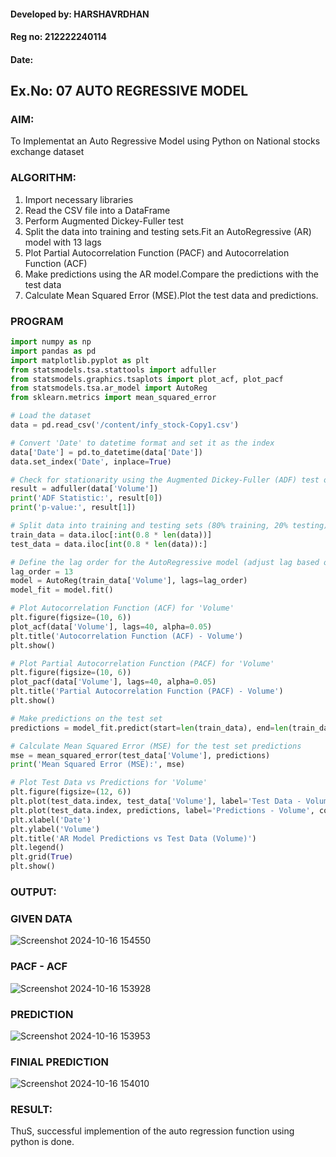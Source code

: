 #### Developed by: HARSHAVRDHAN 
#### Reg no: 212222240114
#### Date:
## Ex.No: 07                                       AUTO REGRESSIVE MODEL
 



### AIM:
To Implementat an Auto Regressive Model using Python on National stocks exchange dataset
### ALGORITHM:
1. Import necessary libraries
2. Read the CSV file into a DataFrame
3. Perform Augmented Dickey-Fuller test
4. Split the data into training and testing sets.Fit an AutoRegressive (AR) model with 13 lags
5. Plot Partial Autocorrelation Function (PACF) and Autocorrelation Function (ACF)
6. Make predictions using the AR model.Compare the predictions with the test data
7. Calculate Mean Squared Error (MSE).Plot the test data and predictions.
### PROGRAM
```python
import numpy as np
import pandas as pd
import matplotlib.pyplot as plt
from statsmodels.tsa.stattools import adfuller
from statsmodels.graphics.tsaplots import plot_acf, plot_pacf
from statsmodels.tsa.ar_model import AutoReg
from sklearn.metrics import mean_squared_error

# Load the dataset
data = pd.read_csv('/content/infy_stock-Copy1.csv')  

# Convert 'Date' to datetime format and set it as the index
data['Date'] = pd.to_datetime(data['Date'])
data.set_index('Date', inplace=True)

# Check for stationarity using the Augmented Dickey-Fuller (ADF) test on 'Volume'
result = adfuller(data['Volume']) 
print('ADF Statistic:', result[0])
print('p-value:', result[1])

# Split data into training and testing sets (80% training, 20% testing)
train_data = data.iloc[:int(0.8 * len(data))]
test_data = data.iloc[int(0.8 * len(data)):]

# Define the lag order for the AutoRegressive model (adjust lag based on ACF/PACF plots)
lag_order = 13
model = AutoReg(train_data['Volume'], lags=lag_order)
model_fit = model.fit()

# Plot Autocorrelation Function (ACF) for 'Volume'
plt.figure(figsize=(10, 6))
plot_acf(data['Volume'], lags=40, alpha=0.05)
plt.title('Autocorrelation Function (ACF) - Volume')
plt.show()

# Plot Partial Autocorrelation Function (PACF) for 'Volume'
plt.figure(figsize=(10, 6))
plot_pacf(data['Volume'], lags=40, alpha=0.05)
plt.title('Partial Autocorrelation Function (PACF) - Volume')
plt.show()

# Make predictions on the test set
predictions = model_fit.predict(start=len(train_data), end=len(train_data) + len(test_data) - 1)

# Calculate Mean Squared Error (MSE) for the test set predictions
mse = mean_squared_error(test_data['Volume'], predictions)
print('Mean Squared Error (MSE):', mse)

# Plot Test Data vs Predictions for 'Volume'
plt.figure(figsize=(12, 6))
plt.plot(test_data.index, test_data['Volume'], label='Test Data - Volume', color='blue', linewidth=2)
plt.plot(test_data.index, predictions, label='Predictions - Volume', color='orange', linestyle='--', linewidth=2)
plt.xlabel('Date')
plt.ylabel('Volume')
plt.title('AR Model Predictions vs Test Data (Volume)')
plt.legend()
plt.grid(True)
plt.show()
```
### OUTPUT:

### GIVEN DATA

![Screenshot 2024-10-16 154550](https://github.com/user-attachments/assets/4ae25a6f-420d-42bd-9830-830042fd9572)

### PACF - ACF
![Screenshot 2024-10-16 153928](https://github.com/user-attachments/assets/274d6535-a5aa-4587-885e-f84c445b7b7d)


### PREDICTION

![Screenshot 2024-10-16 153953](https://github.com/user-attachments/assets/7a7d05df-6025-4fcf-b585-a0ded3457d0e)

### FINIAL PREDICTION
![Screenshot 2024-10-16 154010](https://github.com/user-attachments/assets/2583b801-3bfa-4b56-bbbe-177ebb043f21)


### RESULT:
ThuS, successful implemention of the auto regression function using python is done.
